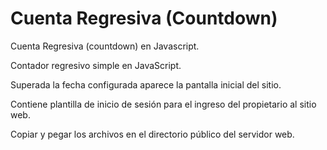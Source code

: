 # Cuenta Regresiva (Countdown)

Cuenta Regresiva (countdown) en Javascript. 

Contador regresivo simple en JavaScript. 

Superada la fecha configurada aparece la pantalla inicial del sitio. 

Contiene plantilla de inicio de sesión para el ingreso del propietario al sitio web.

Copiar y pegar los archivos en el directorio público del servidor web.

